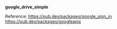 **google_drive_simple**

Reference:
https://pub.dev/packages/google_sign_in
https://pub.dev/packages/googleapis
